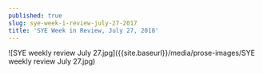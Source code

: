 ```yaml
---
published: true
slug: sye-week-i-review-july-27-2017
title: 'SYE Week in Review, July 27, 2018'
---
```

![SYE weekly review July 27.jpg]({{site.baseurl}}/media/prose-images/SYE weekly review July 27.jpg)

